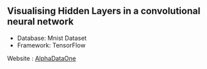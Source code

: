 ## Visualising Hidden Layers in a convolutional neural network

- Database: Mnist Dataset
- Framework: TensorFlow

Website : [AlphaDataOne](https://alphadataone.blogspot.com/2018/05/what-does-cnn-see-visualising-hidden.html)
